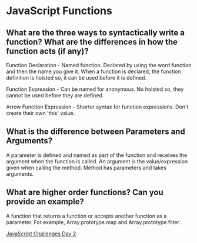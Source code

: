 # JavaScript Functions
## What are the three ways to syntactically write a function? What are the differences in how the function acts (if any)?

Function Declaration - Named function. Declared by using the word function and then the name you give it. When a function is declared, the function definition is hoisted so, it can be used before it is defined.

Function Expression - Can be named for anonymous. No hoisted so, they cannot be used before they are defined.

Arrow Function Expression - Shorter syntax for function expressions. Don't create their own 'this' value.

## What is the difference between Parameters and Arguments?

A parameter is defined and named as part of the function and receives the argument when the function is called. An argument is the value/expression given when calling the method. Method has parameters and takes arguments.

## What are higher order functions? Can you provide an example?

A function that returns a function or accepts another function as a parameter. For example, Array.prototype.map and Array.prototype.filter.

[JavaScript Challenges Day 2](https://github.com/amanda-rice/js-tests-loops-and-arrays)
